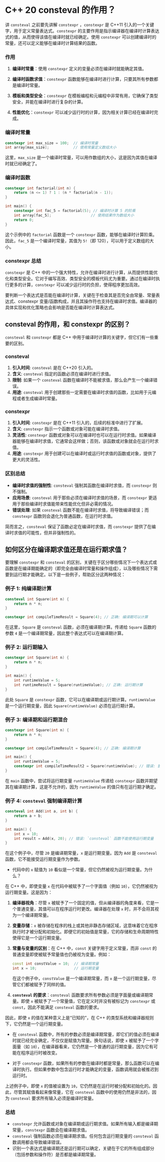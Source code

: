 # C++ 20 consteval 的作用？

讲 `consteval` 之前要先讲解 `constexpr` ，`constexpr` 是 C++11 引入的一个关键字，用于定义常量表达式。`constexpr` 的主要作用是指示编译器在编译时计算表达式的值，从而使得该值在编译时就已经确定。使用 `constexpr` 可以创建编译时的常量，还可以定义能够在编译时计算结果的函数。

### 作用

1. **编译时常量**：使用 `constexpr` 定义的变量必须在编译时就能确定其值。

2. **编译时函数求值**：`constexpr` 函数能够在编译时进行计算，只要其所有参数都是编译时常量。

3. **模板和类型安全**：`constexpr` 在模板编程和元编程中非常有用，它确保了类型安全，并能在编译时进行复杂的计算。

4. **性能优化**：`constexpr` 可以减少运行时的计算，因为相关计算已经在编译时完成。

### 编译时常量

```cpp
constexpr int max_size = 100;  // 编译时常量
int array[max_size];           // 使用常量定义数组大小
```

这里，`max_size` 是一个编译时常量，可以用作数组的大小，这是因为其值在编译时就已经确定了。

### 编译时函数

```cpp
constexpr int factorial(int n) {
    return (n <= 1) ? 1 : (n * factorial(n - 1));
}

int main() {
    constexpr int fac_5 = factorial(5); // 编译时计算 5 的阶乘
    int array[fac_5];                  // 使用结果作为数组大小
    return 0;
}
```

这个示例中的 `factorial` 函数是一个 `constexpr` 函数，能够在编译时计算阶乘。因此，`fac_5` 是一个编译时常量，其值为 `5!`（即 120），可以用于定义数组的大小。

### constexpr 总结

`constexpr` 是 C++ 中的一个强大特性，允许在编译时进行计算，从而提供性能优化和类型安全。它对于编写高效、类型安全的模板代码尤为重要。通过在编译时执行更多的计算，`constexpr` 可以减少运行时的负担，使得程序更加高效。

要判断一个表达式是否能在编译时计算，关键在于检查其是否完全由常量、常量表达式、constexpr 变量/函数构成，并且其操作符也支持在编译时求值。编译器的具体实现和优化策略也会影响是否能在编译时计算表达式。

## consteval 的作用，和 constexpr 的区别？

`consteval` 和 `constexpr` 都是 C++ 中用于编译时计算的关键字，但它们有一些重要的区别。

### consteval

1. **引入时间**: `consteval` 是在 C++20 引入的。
2. **含义**: `consteval` 指定的函数必须在编译时进行求值。
3. **限制**: 如果一个 `consteval` 函数在编译时不能被求值，那么会产生一个编译错误。
4. **用途**: `consteval` 用于创建那些一定需要在编译时求值的函数，比如用于元编程或者生成编译时常量。

### constexpr

1. **引入时间**: `constexpr` 是在 C++11 引入的，后续的标准中进行了扩展。
2. **含义**: `constexpr` 指示一个函数或对象可能在编译时求值。
3. **灵活性**: `constexpr` 函数或对象可以在编译时也可以在运行时求值。如果编译器能够在编译时求值，它通常会这样做；否则，该函数或对象就会在运行时求值。
4. **用途**: `constexpr` 用于创建可以在编译时或运行时求值的函数或对象，提供了更大的灵活性。

### 区别总结

- **编译时求值的强制性**: `consteval` 强制其函数在编译时求值，而 `constexpr` 则不强制。
- **应用场景**: `consteval` 用于那些必须在编译时求值的场景，而 `constexpr` 更适用于那些编译时求值能带来性能优化但非必需的情况。
- **错误处理**: 如果 `consteval` 函数不能在编译时求值，将导致编译错误；而 `constexpr` 函数则会退化为普通函数，在运行时求值。

简而言之，`consteval` 保证了函数必定在编译时求值，而 `constexpr` 提供了在编译时求值的可能性，但并非强制性的。

## 如何区分在编译期求值还是在运行期求值？

要理解 `constexpr` 和 `consteval` 的区别，关键在于区分哪些情况下一个表达式或函数是在编译期能确定的（即完全由编译时常量和操作组成），以及哪些情况下需要到运行期才能确定。以下是一些例子，帮助区分这两种情况：

### 例子 1: 纯编译期计算
```cpp
consteval int Square(int n) {
    return n * n;
}

constexpr int compileTimeResult = Square(4); // 正确: 编译期可以计算
```

在这里，`Square` 是 `consteval` 函数，必须在编译期计算。传递给 `Square` 函数的参数 `4` 是一个编译期常量，因此整个表达式可以在编译期计算。

### 例子 2: 运行期输入

```cpp
constexpr int Square(int n) {
    return n * n;
}

int main() {
    int runtimeValue = 5;
    int runtimeResult = Square(runtimeValue); // 正确: 运行期计算
}
```

此处 `Square` 是 `constexpr` 函数，它可以在编译期或运行期计算。`runtimeValue` 是一个运行期变量，因此 `Square(runtimeValue)` 必须在运行期计算。

### 例子 3: 编译期和运行期混合

```cpp
constexpr int Square(int n) {
    return n * n;
}

constexpr int compileTimeResult = Square(4); // 正确: 编译期计算

int main() {
    int runtimeValue = 5;
    constexpr int compileTimeResult2 = Square(runtimeValue); // 错误: 尝试在编译期计算运行期变量
}
```

在 `main` 函数中，尝试将运行期变量 `runtimeValue` 传递给 `constexpr` 函数并期望其在编译期计算，这是不允许的，因为 `runtimeValue` 的值只有在运行期才确定。

### 例子 4: `consteval` 强制编译期计算

```cpp
consteval int Add(int a, int b) {
    return a + b;
}

int main() {
    int x = 10;
    int result = Add(x, 20); // 错误: `consteval` 函数不能使用运行期变量
}
```
在这个例子中，尽管 `20` 是编译期常量，`x` 是运行期变量。因为 `Add` 是 `consteval` 函数，它不能接受运行期变量作为参数。

- 代码中的 `x` 赋值为 `10` 看似是一个常量，但它仍然被视为运行期变量。为什么？

在 C++ 中，即使变量 `x` 在代码中被赋予了一个字面值（例如 `10`），它仍然被视为运行期变量。这是因为：

1. **编译器视角**：尽管 `x` 被赋予了一个固定的值，但从编译器的角度来看，它是一个普通变量，其值可以在程序运行时更改。编译器在处理 `x` 时，并不会将其视为一个编译期常量。

2. **变量存储**：`x` 被存储在程序的栈上或其他非静态存储区域，这意味着它在程序执行时才被分配和初始化。即便它的初始值是常量，它的存储和生命周期特性使得它是一个运行期变量。

3. **常量与变量的区别**：在 C++ 中，`const` 关键字用于定义常量，而非 `const` 的普通变量即使被赋予常量值也仍被视为变量。例如：

   ```cpp
   const int constValue = 10;  // 编译期常量
   int x = 10;                 // 运行期变量
   ```

   在这个例子中，`constValue` 是一个编译期常量，而 `x` 是一个运行期变量，尽管它们都被赋予了同样的值。

4. **`consteval` 的要求**：`consteval` 函数要求所有参数必须是字面量或编译期常量。即使 `x` 被赋予了一个常量值，它在定义时并没有被标记为 `constexpr` 或 `const`，因此不能满足 `consteval` 函数的要求。

因此，即使 `x` 的值在某种意义上是“已知的”，在 C++ 的类型系统和编译器规则下，它仍然是一个运行期变量。

- 在 `consteval` 函数中，所有的参数必须是编译期常量，即它们的值必须在编译时就已经完全确定，不仅仅是赋值为常量。换句话说，即使 `x` 被赋予了一个字面量（如 `10`），在编译器看来，它仍然是一个普通的运行期变量，因为它有可能在程序运行时被改变。

- 对于 `constexpr` 函数，如果所有的参数在编译时都是常量，那么函数可以在编译时执行。但如果参数中包含运行时才能确定的变量，函数调用就会被推迟到运行时。

上述例子中，即使 `x` 的值被设置为 `10`，它仍然是在运行时被分配和初始化的。因此，尽管其赋值看起来像常量，它在 `consteval` 函数中的使用仍然是非法的，因为 `consteval` 要求所有输入必须是编译时常量。

### 总结
- `constexpr` 允许函数或对象在编译期或运行期求值。如果所有输入都是编译期常量，`constexpr` 函数会在编译期求值。
- `consteval` 强制函数必须在编译期求值。任何包含运行期变量的 `consteval` 函数调用都会导致编译错误。
- 识别一个表达式是编译期还是运行期可以确定，关键在于它的所有组成部分（包括参数和操作符）是否都是编译期常量。
